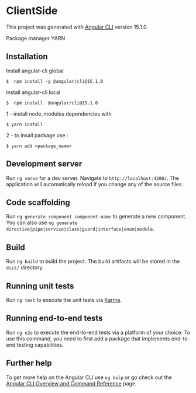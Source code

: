 # ClientSide

This project was generated with [Angular CLI](https://github.com/angular/angular-cli) version 15.1.0.

Package manager YARN
## Installation
Install angular-cli global

```	
$  npm install -g @angular/cli@15.1.0
```	
Install angular-cli local

```	
$  npm install  @angular/cli@15.1.0
```	
1 - install node_modules dependencies with
```	
$ yarn install
```		
2 - to insall package use :
```	
$ yarn add <package_name>
```	
## Development server

Run `ng serve` for a dev server. Navigate to `http://localhost:4200/`. The application will automatically reload if you change any of the source files.

## Code scaffolding

Run `ng generate component component-name` to generate a new component. You can also use `ng generate directive|pipe|service|class|guard|interface|enum|module`.

## Build

Run `ng build` to build the project. The build artifacts will be stored in the `dist/` directory.

## Running unit tests

Run `ng test` to execute the unit tests via [Karma](https://karma-runner.github.io).

## Running end-to-end tests

Run `ng e2e` to execute the end-to-end tests via a platform of your choice. To use this command, you need to first add a package that implements end-to-end testing capabilities.

## Further help

To get more help on the Angular CLI use `ng help` or go check out the [Angular CLI Overview and Command Reference](https://angular.io/cli) page.
